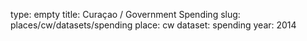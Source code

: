 type: empty
title: Curaçao / Government Spending
slug: places/cw/datasets/spending
place: cw
dataset: spending
year: 2014
